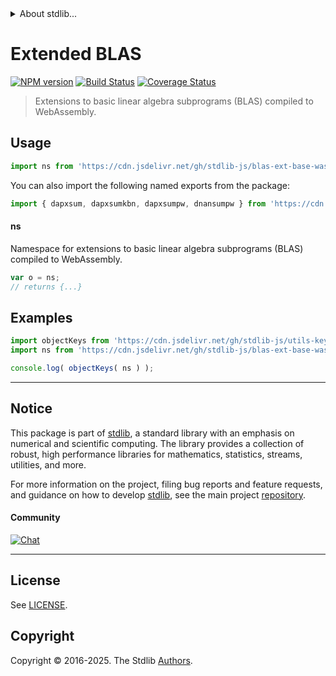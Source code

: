 <!--

@license Apache-2.0

Copyright (c) 2025 The Stdlib Authors.

Licensed under the Apache License, Version 2.0 (the "License");
you may not use this file except in compliance with the License.
You may obtain a copy of the License at

   http://www.apache.org/licenses/LICENSE-2.0

Unless required by applicable law or agreed to in writing, software
distributed under the License is distributed on an "AS IS" BASIS,
WITHOUT WARRANTIES OR CONDITIONS OF ANY KIND, either express or implied.
See the License for the specific language governing permissions and
limitations under the License.

-->


<details>
  <summary>
    About stdlib...
  </summary>
  <p>We believe in a future in which the web is a preferred environment for numerical computation. To help realize this future, we've built stdlib. stdlib is a standard library, with an emphasis on numerical and scientific computation, written in JavaScript (and C) for execution in browsers and in Node.js.</p>
  <p>The library is fully decomposable, being architected in such a way that you can swap out and mix and match APIs and functionality to cater to your exact preferences and use cases.</p>
  <p>When you use stdlib, you can be absolutely certain that you are using the most thorough, rigorous, well-written, studied, documented, tested, measured, and high-quality code out there.</p>
  <p>To join us in bringing numerical computing to the web, get started by checking us out on <a href="https://github.com/stdlib-js/stdlib">GitHub</a>, and please consider <a href="https://opencollective.com/stdlib">financially supporting stdlib</a>. We greatly appreciate your continued support!</p>
</details>

# Extended BLAS

[![NPM version][npm-image]][npm-url] [![Build Status][test-image]][test-url] [![Coverage Status][coverage-image]][coverage-url] <!-- [![dependencies][dependencies-image]][dependencies-url] -->

> Extensions to basic linear algebra subprograms (BLAS) compiled to WebAssembly.



<section class="usage">

## Usage

```javascript
import ns from 'https://cdn.jsdelivr.net/gh/stdlib-js/blas-ext-base-wasm@deno/mod.js';
```

You can also import the following named exports from the package:

```javascript
import { dapxsum, dapxsumkbn, dapxsumpw, dnansumpw } from 'https://cdn.jsdelivr.net/gh/stdlib-js/blas-ext-base-wasm@deno/mod.js';
```

#### ns

Namespace for extensions to basic linear algebra subprograms (BLAS) compiled to WebAssembly.

```javascript
var o = ns;
// returns {...}
```

<!-- <toc pattern="*"> -->

<div class="namespace-toc">

</div>

<!-- </toc> -->

</section>

<!-- /.usage -->

<section class="examples">

## Examples

<!-- TODO: better examples -->

<!-- eslint no-undef: "error" -->

```javascript
import objectKeys from 'https://cdn.jsdelivr.net/gh/stdlib-js/utils-keys@deno/mod.js';
import ns from 'https://cdn.jsdelivr.net/gh/stdlib-js/blas-ext-base-wasm@deno/mod.js';

console.log( objectKeys( ns ) );
```

</section>

<!-- /.examples -->

<!-- Section for related `stdlib` packages. Do not manually edit this section, as it is automatically populated. -->

<section class="related">

</section>

<!-- /.related -->

<!-- Section for all links. Make sure to keep an empty line after the `section` element and another before the `/section` close. -->


<section class="main-repo" >

* * *

## Notice

This package is part of [stdlib][stdlib], a standard library with an emphasis on numerical and scientific computing. The library provides a collection of robust, high performance libraries for mathematics, statistics, streams, utilities, and more.

For more information on the project, filing bug reports and feature requests, and guidance on how to develop [stdlib][stdlib], see the main project [repository][stdlib].

#### Community

[![Chat][chat-image]][chat-url]

---

## License

See [LICENSE][stdlib-license].


## Copyright

Copyright &copy; 2016-2025. The Stdlib [Authors][stdlib-authors].

</section>

<!-- /.stdlib -->

<!-- Section for all links. Make sure to keep an empty line after the `section` element and another before the `/section` close. -->

<section class="links">

[npm-image]: http://img.shields.io/npm/v/@stdlib/blas-ext-base-wasm.svg
[npm-url]: https://npmjs.org/package/@stdlib/blas-ext-base-wasm

[test-image]: https://github.com/stdlib-js/blas-ext-base-wasm/actions/workflows/test.yml/badge.svg?branch=main
[test-url]: https://github.com/stdlib-js/blas-ext-base-wasm/actions/workflows/test.yml?query=branch:main

[coverage-image]: https://img.shields.io/codecov/c/github/stdlib-js/blas-ext-base-wasm/main.svg
[coverage-url]: https://codecov.io/github/stdlib-js/blas-ext-base-wasm?branch=main

<!--

[dependencies-image]: https://img.shields.io/david/stdlib-js/blas-ext-base-wasm.svg
[dependencies-url]: https://david-dm.org/stdlib-js/blas-ext-base-wasm/main

-->

[chat-image]: https://img.shields.io/gitter/room/stdlib-js/stdlib.svg
[chat-url]: https://app.gitter.im/#/room/#stdlib-js_stdlib:gitter.im

[stdlib]: https://github.com/stdlib-js/stdlib

[stdlib-authors]: https://github.com/stdlib-js/stdlib/graphs/contributors

[umd]: https://github.com/umdjs/umd
[es-module]: https://developer.mozilla.org/en-US/docs/Web/JavaScript/Guide/Modules

[deno-url]: https://github.com/stdlib-js/blas-ext-base-wasm/tree/deno
[deno-readme]: https://github.com/stdlib-js/blas-ext-base-wasm/blob/deno/README.md
[umd-url]: https://github.com/stdlib-js/blas-ext-base-wasm/tree/umd
[umd-readme]: https://github.com/stdlib-js/blas-ext-base-wasm/blob/umd/README.md
[esm-url]: https://github.com/stdlib-js/blas-ext-base-wasm/tree/esm
[esm-readme]: https://github.com/stdlib-js/blas-ext-base-wasm/blob/esm/README.md
[branches-url]: https://github.com/stdlib-js/blas-ext-base-wasm/blob/main/branches.md

[stdlib-license]: https://raw.githubusercontent.com/stdlib-js/blas-ext-base-wasm/main/LICENSE

<!-- <toc-links> -->

<!-- </toc-links> -->

</section>

<!-- /.links -->
